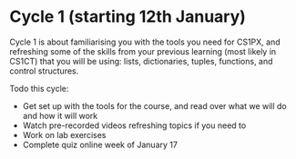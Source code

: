 # Cycle 1 (starting 12th January)

Cycle 1 is about familiarising you with the tools you need for CS1PX, and refreshing some of the skills from your previous learning (most likely in CS1CT) that you will be using: lists, dictionaries, tuples, functions, and control structures.

Todo this cycle:
- Get set up with the tools for the course, and read over what we will do and how it will work
- Watch pre-recorded videos refreshing topics if you need to 
- Work on lab exercises
- Complete quiz online week of January 17
